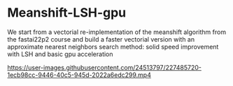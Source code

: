 # Meanshift-LSH-gpu
We start from a vectorial re-implementation of the meanshift algorithm from the fastai22p2 course and build a faster vectorial version with an approximate nearest neighbors search method: solid speed improvement with LSH and basic gpu acceleration


https://user-images.githubusercontent.com/24513797/227485720-1ecb98cc-9446-40c5-945d-2022a6edc299.mp4

